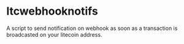 # ltcwebhooknotifs
A script to send notification on webhook as soon as a transaction is broadcasted on your litecoin address.
